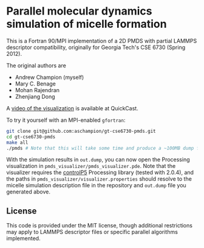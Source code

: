 Parallel molecular dynamics simulation of micelle formation
===============

This is a Fortran 90/MPI implementation of a 2D PMDS with partial LAMMPS descriptor compatibility, originally for Georgia Tech's CSE 6730 (Spring 2012). 

The original authors are
* Andrew Champion (myself)
* Mary C. Benage
* Mohan Rajendran
* Zhenjiang Dong

A [video of the visualization](http://quick.as/bzorulen) is available at QuickCast.

To try it yourself with an MPI-enabled `gfortran`:

```sh
git clone git@github.com:aschampion/gt-cse6730-pmds.git
cd gt-cse6730-pmds
make all
./pmds # Note that this will take some time and produce a ~100MB dump file
```

With the simulation results in `out.dump`, you can now open the Processing visualization in `pmds_visualizer/pmds_visualizer.pde`. Note that the visualizer requires the [controlP5](http://www.sojamo.de/libraries/controlP5/) Processing library (tested with 2.0.4), and the paths in `pmds_visualizer/visualizer.properties` should resolve to the micelle simulation description file in the repository and `out.dump` file you generated above.

## License

This code is provided under the MIT license, though additional restrictions may apply to LAMMPS descriptor files or specific parallel algorithms implemented.
